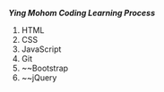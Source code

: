 ***Ying Mohom Coding Learning Process***
1. HTML
2. CSS
3. JavaScript
4. Git
5. ~~Bootstrap
6. ~~jQuery
